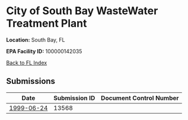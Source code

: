# City of South Bay WasteWater Treatment Plant

**Location:** South Bay, FL

**EPA Facility ID:** 100000142035

[Back to FL Index](../../index.md)

## Submissions

| Date | Submission ID | Document Control Number |
|------|--------------|-------------------------|
| [1999-06-24](submissions/13568.md) | 13568 |  |
